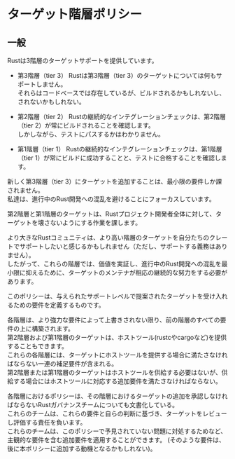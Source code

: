 # ターゲット階層ポリシー
## 一般
Rustは3階層のターゲットサポートを提供しています。  
- 第3階層（tier 3）
Rustは第3階層（tier 3）のターゲットについては何もサポートしません。  
それらはコードベースでは存在しているが、ビルドされるかもしれないし、されないかもしれない。  

- 第2階層（tier 2）
Rustの継続的なインテグレーションチェックは、第2階層（tier 2）が常にビルドされることを確認します。  
しかしながら、テストにパスするかはわかりません。  

- 第1階層（tier 1）
Rustの継続的なインテグレーションチェックは、第1階層（tier 1）が常にビルドに成功することと、テストに合格することを確認します。  

新しく第3階層（tier 3）にターゲットを追加することは、最小限の要件しか課されません。  
私達は、進行中のRust開発への混乱を避けることにフォーカスしています。

第2階層と第1階層のターゲットは、Rustプロジェクト開発者全体に対して、ターゲットを壊さないようにする作業を課します。  

より大きなRustコミュニティは、より高い階層のターゲットを自分たちのクレートでサポートしたいと感じるかもしれません（ただし、サポートする義務はありません）。  
したがって、これらの階層では、価値を実証し、進行中のRust開発への混乱を最小限に抑えるために、ターゲットのメンテナが相応の継続的な努力をする必要があります。  

このポリシーは、与えられたサポートレベルで提案されたターゲットを受け入れるための要件を定義するものです。  

各階層は、より強力な要件によって上書きされない限り、前の階層のすべての要件の上に構築されます。  
第2階層および第1階層のターゲットは、ホストツール(rustcやcargoなど)を提供することもできます。  
これらの各階層には、ターゲットにホストツールを提供する場合に満たさなければならない一連の補足要件が含まれる。  
第2階層または第1階層のターゲットはホストツールを供給する必要はないが、供給する場合にはホストツールに対応する追加要件を満たさなければならない。  

各階層におけるポリシーは、その階層におけるターゲットの追加を承認しなければならないRustガバナンスチームについても文書化している。  
これらのチームは、これらの要件と自らの判断に基づき、ターゲットをレビューし評価する責任を負います。  
これらのチームは、このポリシーで予見されていない問題に対処するためなど、主観的な要件を含む追加要件を適用することができます。
(そのような要件は、後に本ポリシーに追加する動機となるかもしれない)。

